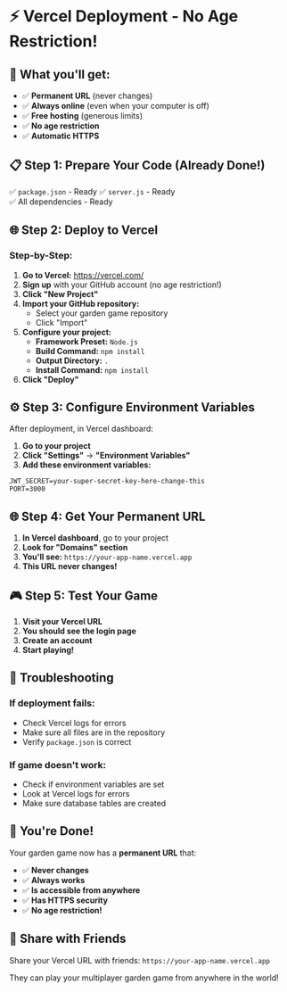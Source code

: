 # ⚡ Vercel Deployment - No Age Restriction!

## 🎯 **What you'll get:**
- ✅ **Permanent URL** (never changes)
- ✅ **Always online** (even when your computer is off)
- ✅ **Free hosting** (generous limits)
- ✅ **No age restriction**
- ✅ **Automatic HTTPS**

## 📋 **Step 1: Prepare Your Code (Already Done!)**
✅ `package.json` - Ready
✅ `server.js` - Ready  
✅ All dependencies - Ready

## 🌐 **Step 2: Deploy to Vercel**

### **Step-by-Step:**

1. **Go to Vercel:** https://vercel.com/
2. **Sign up** with your GitHub account (no age restriction!)
3. **Click "New Project"**
4. **Import your GitHub repository:**
   - Select your garden game repository
   - Click "Import"
5. **Configure your project:**
   - **Framework Preset:** `Node.js`
   - **Build Command:** `npm install`
   - **Output Directory:** `.`
   - **Install Command:** `npm install`
6. **Click "Deploy"**

## ⚙️ **Step 3: Configure Environment Variables**

After deployment, in Vercel dashboard:

1. **Go to your project**
2. **Click "Settings"** → **"Environment Variables"**
3. **Add these environment variables:**

```
JWT_SECRET=your-super-secret-key-here-change-this
PORT=3000
```

## 🌐 **Step 4: Get Your Permanent URL**

1. **In Vercel dashboard**, go to your project
2. **Look for "Domains" section**
3. **You'll see:** `https://your-app-name.vercel.app`
4. **This URL never changes!**

## 🎮 **Step 5: Test Your Game**

1. **Visit your Vercel URL**
2. **You should see the login page**
3. **Create an account**
4. **Start playing!**

## 🔧 **Troubleshooting**

### **If deployment fails:**
- Check Vercel logs for errors
- Make sure all files are in the repository
- Verify `package.json` is correct

### **If game doesn't work:**
- Check if environment variables are set
- Look at Vercel logs for errors
- Make sure database tables are created

## 🎉 **You're Done!**

Your garden game now has a **permanent URL** that:
- ✅ **Never changes**
- ✅ **Always works**
- ✅ **Is accessible from anywhere**
- ✅ **Has HTTPS security**
- ✅ **No age restriction!**

## 📱 **Share with Friends**

Share your Vercel URL with friends:
`https://your-app-name.vercel.app`

They can play your multiplayer garden game from anywhere in the world!
